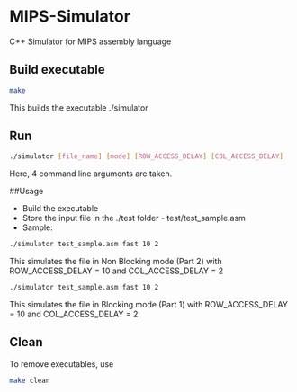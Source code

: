 # MIPS-Simulator
C++ Simulator for MIPS assembly language

## Build executable
```bash
make
```
This builds the executable ./simulator

## Run
```bash
./simulator [file_name] [mode] [ROW_ACCESS_DELAY] [COL_ACCESS_DELAY]
```
Here, 4 command line arguments are taken.

##Usage
* Build the executable
* Store the input file in the ./test folder - test/test_sample.asm
* Sample:
```bash
./simulator test_sample.asm fast 10 2
```
This simulates the file in Non Blocking mode (Part 2) with ROW_ACCESS_DELAY = 10 and COL_ACCESS_DELAY = 2
```bash
./simulator test_sample.asm fast 10 2
```
This simulates the file in Blocking mode (Part 1) with ROW_ACCESS_DELAY = 10 and COL_ACCESS_DELAY = 2

## Clean
To remove executables, use
```bash
make clean
```